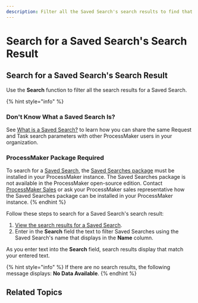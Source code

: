 ```yaml
---
description: Filter all the Saved Search's search results to find that one you need.
---
```


# Search for a Saved Search's Search Result

## Search for a Saved Search's Search Result

Use the **Search** function to filter all the search results for a Saved Search.

{% hint style="info" %}
### Don't Know What a Saved Search Is?

See [What is a Saved Search?](../what-is-a-saved-search.md) to learn how you can share the same Request and Task search parameters with other ProcessMaker users in your organization.

### ProcessMaker Package Required

To search for a [Saved Search](../what-is-a-saved-search.md), the [Saved Searches package](../../../package-development-distribution/package-a-connector/saved-searches-package.md) must be installed in your ProcessMaker instance. The Saved Searches package is not available in the ProcessMaker open-source edition. Contact [ProcessMaker Sales](mailto:sales@processmaker.com) or ask your ProcessMaker sales representative how the Saved Searches package can be installed in your ProcessMaker instance.
{% endhint %}

Follow these steps to search for a Saved Search's search result:

1. [View the search results for a Saved Search](view-search-results-for-a-saved-search.md).
2. Enter in the **Search** field the text to filter Saved Searches using the Saved Search's name that displays in the **Name** column.

As you enter text into the **Search** field, search results display that match your entered text.

{% hint style="info" %}
If there are no search results, the following message displays: **No Data Available**.
{% endhint %}

## Related Topics



